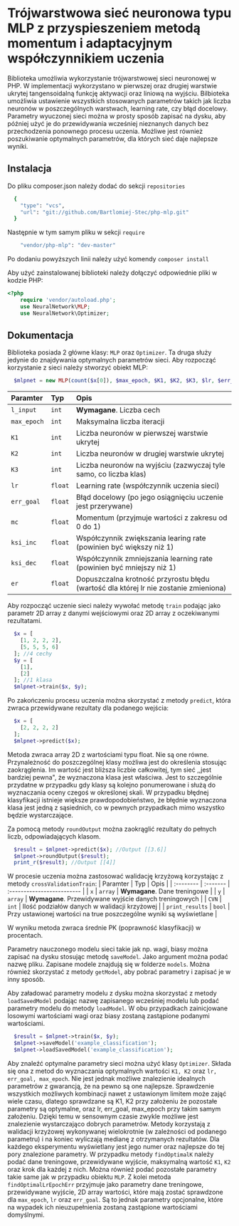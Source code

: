 # Trójwarstwowa sieć neuronowa typu MLP z przyspieszeniem metodą momentum i adaptacyjnym współczynnikiem uczenia

Biblioteka umożliwia wykorzystanie trójwarstwowej sieci neuronowej w PHP. W implementacji wykorzystano w pierwszej oraz drugiej warstwie ukrytej tangensoidalną funkcję aktywacji oraz liniową na wyjściu. Bilbioteka umożliwia ustawienie wszystkich stosowanych parametrów takich jak liczba neuronów w poszczególnych warstwach, learning rate, czy błąd docelowy. Parametry wyuczonej sieci można w prosty sposób zapisać na dysku, aby później użyć je do przewidywania wcześniej nieznanych danych bez przechodzenia ponownego procesu uczenia. Możliwe jest również poszukiwanie optymalnych parametrów, dla których sieć daje najlepsze wyniki.
## Instalacja

Do pliku composer.json należy dodać do sekcji `repositories`

```bash
  {
    "type": "vcs",
    "url": "git://github.com/Bartlomiej-Stec/php-mlp.git"
  }
```
Następnie w tym samym pliku w sekcji `require`

```bash
    "vendor/php-mlp": "dev-master"
```
Po dodaniu powyższych linii należy użyć komendy `composer install`

Aby użyć zainstalowanej biblioteki należy dołączyć odpowiednie pliki w kodzie PHP:
```php
<?php
    require 'vendor/autoload.php';
    use NeuralNetwork\MLP;
    use NeuralNetwork\Optimizer;
```

## Dokumentacja

Biblioteka posiada 2 główne klasy: `MLP` oraz `Optimizer`. Ta druga służy jedynie do znajdywania optymalnych parametrów sieci. Aby rozpocząć korzystanie z sieci należy stworzyć obiekt MLP:
```php
  $mlpnet = new MLP(count($x[0]), $max_epoch, $K1, $K2, $K3, $lr, $err_goal, $mc, $ksi_inc, $ksi_dec, $er);
```
| Paramter | Typ     | Opis                |
| :-------- | :------- | :------------------------- |
| `l_input` | `int` | **Wymagane**. Liczba cech  |
| `max_epoch` | `int` | Maksymalna liczba iteracji  |
| `K1` | `int` | Liczba neuronów w pierwszej warstwie ukrytej  |
| `K2` | `int` | Liczba neuronów w drugiej warstwie ukrytej  |
| `K3` | `int` | Liczba neuronów na wyjściu (zazwyczaj tyle samo, co liczba klas)  |
| `lr` | `float` | Learning rate (współczynnik uczenia sieci) |
| `err_goal` | `float` | Błąd docelowy (po jego osiągnięciu uczenie jest przerywane) |
| `mc` | `float` | Momentum (przyjmuje wartości z zakresu od 0 do 1) |
| `ksi_inc` | `float` | Współczynnik zwiększania learing rate (powinien być większy niż 1) |
| `ksi_dec` | `float` | Współczynnik zmniejszania learning rate (powinien być mniejszy niż 1) |
| `er` | `float` | Dopuszczalna krotność przyrostu błędu (wartość dla której lr nie zostanie zmieniona) |

Aby rozpocząć uczenie sieci należy wywołać metodę `train` podając jako parametr 2D array z danymi wejściowymi oraz 2D array z oczekiwanymi rezultatami.

```php
  $x = [
    [1, 2, 2, 2],
    [5, 5, 5, 6]
  ]; //4 cechy
  $y = [
    [1],
    [2]
  ]; //1 klasa
  $mlpnet->train($x, $y);
```
Po zakończeniu procesu uczenia można skorzystać z metody `predict`, która zwraca przewidywane rezultaty dla podanego wejścia:

```php
  $x = [
    [2, 2, 2, 2]
  ];
  $mlpnet->predict($x);
```
Metoda zwraca array 2D z wartościami typu float. Nie są one równe. Przynależność do poszczególnej klasy możliwa jest do określenia stosując zaokrąglenia. Im wartość jest bliższa liczbie całkowitej, tym sieć ,,jest bardziej pewna", że wyznaczona klasa jest właściwa. Jest to szczególnie przydatne w przypadku gdy klasy są kolejno ponumerowane i służą do wyznaczania oceny czegoś w określonej skali. W przypadku błędnej klasyfikacji istnieje większe prawdopodobieństwo, że błędnie wyznaczona klasa jest jedną z sąsiednich, co w pewnych przypadkach mimo wszystko będzie wystarczające.

Za pomocą metody `roundOutput` można zaokrąglić rezultaty do pełnych liczb, odpowiadających klasom.
```php
  $result = $mlpnet->predict($x); //Output [[3.6]]
  $mlpnet->roundOutput($result);
  print_r($result); //Output [[4]]
```

W procesie uczenia można zastosować walidację krzyżową korzystając z metody `crossValidationTrain`:
| Paramter | Typ     | Opis                |
| :-------- | :------- | :------------------------- |
| `x` | `array` | **Wymagane**. Dane treningowe  |
| `y` | `array` | **Wymagane**. Przewidywane wyjście danych treningowych  |
| `CVN` | `int` | Ilość podziałów danych w walidacji krzyżowej  |
| `print_results` | `bool` | Przy ustawionej wartości na true poszczególne wyniki są wyświetlane  |

W wyniku metoda zwraca średnie PK (poprawność klasyfikacji) w procentach.

Parametry nauczonego modelu sieci takie jak np. wagi, biasy można zapisać na dysku stosując metodę `saveModel`. Jako argument można podać nazwę pliku. Zapisane modele znajdują się w folderze `models`. Można również skorzystać z metody `getModel`, aby pobrać parametry i zapisać je w inny sposób.

Aby załadować parametry modelu z dysku można skorzystać z metody `loadSavedModel` podając nazwę zapisanego wcześniej modelu lub podać parametry modelu do metody `loadModel`. W obu przypadkach zainicjowane losowymi wartościami wagi oraz biasy zostaną zastąpione podanymi wartościami.

```php
  $result = $mlpnet->train($x, $y);
  $mlpnet->saveModel('example_classification');
  $mlpnet->loadSavedModel('example_classification');
```

Aby znaleźć optymalne parametry sieci można użyć klasy `Optimizer`. Składa się ona z metod do wyznaczania optymalnych wartości `K1, K2` oraz `lr, err_goal, max_epoch`. Nie jest jednak możliwe znalezienie idealnych parametrów z gwarancją, że na pewno są one najlepsze. Sprawdzenie wszystkich możliwych kombinacji nawet z ustawionym limitem może zająć wiele czasu, dlatego sprawdzane są K1, K2 przy założeniu że pozostałe parametry są optymalne, oraz lr, err_goal, max_epoch przy takim samym założeniu. Dzięki temu w sensownym czasie zwykle możliwe jest znalezienie wystarczająco dobrych parametrów. Metody korzystają z walidacji krzyżowej wykonywanej wielokrotnie (w zależności od podanego parametru) i na koniec wyliczają medianę z otrzymanych rezultatów. Dla każdego eksperymentu wyświetlany jest jego numer oraz najlepsze do tej pory znalezione parametry. W przypadku metody `findOptimalK` należy podać dane treningowe, przewidywane wyjście, maksymalną wartość `K1`, `K2` oraz krok dla każdej z nich. Można również podać pozostałe parametry takie same jak w przypadku obiektu `MLP`. Z kolei metoda `findOptimalLrEpochErr` przyjmuje jako parametry dane treningowe, przewidywane wyjście, 2D array wartości, które mają zostać sprawdzone dla `max_epoch`, `lr` oraz `err_goal`. Są to jednak parametry opcjonalne, które na wypadek ich nieuzupełnienia zostaną zastąpione wartościami domyślnymi. 


